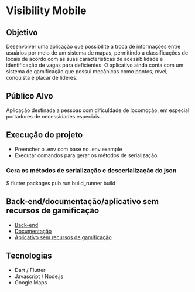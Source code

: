 # Visibility Mobile

## Objetivo

Desenvolver uma aplicação que possibilite a troca de informações entre usuários por meio de um sistema de mapas, permitindo a classificações de locais de acordo com as suas características de acessibilidade e identificação de vagas para deficientes. O aplicativo ainda conta com um sistema de gamificação que possui mecânicas como pontos, nível, conquista e placar de líderes.

## Público Alvo

Aplicação destinada a pessoas com dificuldade de locomoção, em especial portadores de necessidades especiais.

## Execução do projeto

- Preencher o .env com base no .env.example
- Executar comandos para gerar os métodos de serialização

### Gera os métodos de serialização e descerialização do json 
$ flutter packages pub run build_runner build

## Back-end/documentação/aplicativo sem recursos de gamificação

- [Back-end](https://github.com/alanrps/visibility_api)
- [Documentação](https://github.com/alanrps/visibility_documentation)
- [Aplicativo sem recursos de gamificação](https://github.com/alanrps/visibility_projeto_extensao.git)

## Tecnologias

- Dart / Flutter
- Javascript / Node.js
- Google Maps
